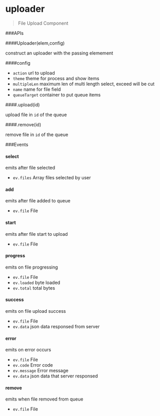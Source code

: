 # uploader

> File Upload Component


###APIs

####Uploader(elem,config)

construct an uploader with the passing elemement

####config

- `action` url to upload
- `theme` theme for process and show items
- `multipleLen` maximum len of multi length select, exceed will be cut
- `name` name for file field
- `queueTarget` container to put queue items

####.upload(id)

upload file in `id` of the queue

####.remove(id)

remove file in `id` of the queue

###Events

#### select

emits after file selected

- `ev.files` Array<Files> files selected by user

#### add

emits after file added to queue

- `ev.file` File

#### start

emits after file start to upload

- `ev.file` File

#### progress

emits on file progressing

- `ev.file` File
- `ev.loaded` byte loaded
- `ev.total`  total bytes

#### success

emits on file upload success

- `ev.file` File
- `ev.data` json data responsed from server

#### error

emits on error occurs

- `ev.file` File
- `ev.code` Error code
- `ev.message` Error message
- `ev.data` json data that server responsed

#### remove

emits when file removed from queue

- `ev.file` File